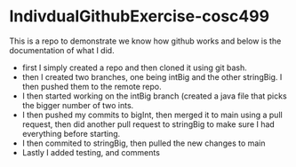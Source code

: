 # IndivdualGithubExercise-cosc499
This is a repo to demonstrate we know how github works and below is the documentation of what I did.

- first I simply created a repo and then cloned it using git bash.
- then I created two branches, one being intBig and the other stringBig. I then pushed them to the remote repo.
- I then started working on the intBig branch (created a java file that picks the bigger number of two ints.
- I then pushed my commits to bigInt, then merged it to main using a pull request, then did another pull request to stringBig to make sure I had everything 
  before starting.
- I then commited to stringBig, then pulled the new changes to main
- Lastly I added testing, and comments


